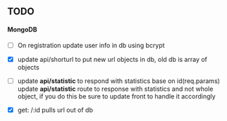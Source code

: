 ## TODO

#### MongoDB

- [ ] On registration update user info in db using bcrypt
- [x] update api/shorturl to put new url objects in db, old db is array of objects
- [ ]
  update <strong>api/statistic</strong> to respond with statistics base on id(req.params)
  update <strong>api/statistic</strong> route to response with statistics and not whole object, if you do this be sure to update front to handle it accordingly

- [x] get: /:id pulls url out of db
